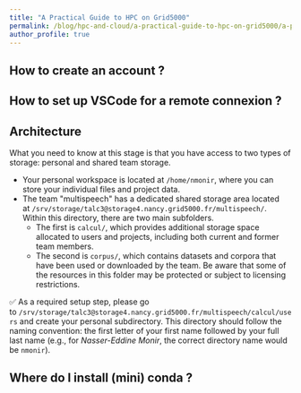 ```yaml
---
title: "A Practical Guide to HPC on Grid5000"
permalink: /blog/hpc-and-cloud/a-practical-guide-to-hpc-on-grid5000/a-practical-guide-to-hpc-on-grid5000.md
author_profile: true
---
```


## How to create an account ?

## How to set up VSCode for a remote connexion ?

## Architecture

What you need to know at this stage is that you have access to two types of storage: personal and shared team storage. 

- Your personal workspace is located at `/home/nmonir`, where you can store your individual files and project data.
- The team "multispeech" has a dedicated shared storage area located at `/srv/storage/talc3@storage4.nancy.grid5000.fr/multispeech/`. Within this directory, there are two main subfolders.
    - The first is `calcul/`, which provides additional storage space allocated to users and projects, including both current and former team members.
    - The second is `corpus/`, which contains datasets and corpora that have been used or downloaded by the team. Be aware that some of the resources in this folder may be protected or subject to licensing restrictions.

✅ As a required setup step, please go to `/srv/storage/talc3@storage4.nancy.grid5000.fr/multispeech/calcul/users` and create your personal subdirectory. This directory should follow the naming convention: the first letter of your first name followed by your full last name (e.g., for *Nasser-Eddine Monir*, the correct directory name would be `nmonir`).

## Where do I install (mini) conda ? 